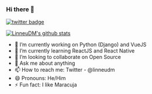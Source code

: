 ### Hi there 👋

[![twitter badge](https://img.shields.io/badge/@linneudm-30302f?style=flat&logo=twitter)](https://twitter.com/linneudm)

[![LinneuDM's github stats](https://github-readme-stats.vercel.app/api?username=linneudm)](https://github.com/linneudm)
- 🔭 I’m currently working on Python (Django) and VueJS
- 🌱 I’m currently learning ReactJS and React Native
- 👯 I’m looking to collaborate on Open Source
- 💬 Ask me about anything
- 📫 How to reach me: Twitter - @linneudm
- 😄 Pronouns: He/Him
- ⚡ Fun fact: I like Maracuja
